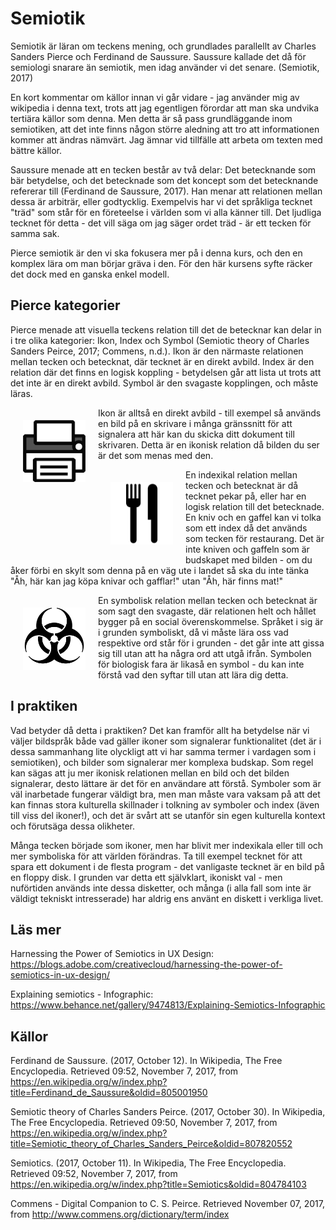 # Semiotik

Semiotik är läran om teckens mening, och grundlades parallellt av Charles Sanders Pierce och Ferdinand de Saussure. Saussure kallade det då för semiologi snarare än semiotik, men idag använder vi det senare. (Semiotik, 2017)

En kort kommentar om källor innan vi går vidare - jag använder mig av wikipedia i denna text, trots att jag egentligen förordar att man ska undvika tertiära källor som denna. Men detta är så pass grundläggande inom semiotiken, att det inte finns någon större aledning att tro att informationen kommer att ändras nämvärt. Jag ämnar vid tillfälle att arbeta om texten med bättre källor. 

Saussure menade att en tecken består av två delar: Det betecknande som bär betydelse, och det betecknade som det koncept som det betecknande refererar till (Ferdinand de Saussure, 2017). Han menar att relationen mellan dessa är arbiträr, eller godtycklig. Exempelvis har vi det språkliga tecknet "träd" som står för en företeelse i världen som vi alla känner till. Det ljudliga tecknet för detta - det vill säga om jag säger ordet träd - är ett tecken för samma sak. 

Pierce semiotik är den vi ska fokusera mer på i denna kurs, och den en komplex lära om man börjar gräva i den. För den här kursens syfte räcker det dock med en ganska enkel modell. 

## Pierce kategorier

Pierce menade att visuella teckens relation till det de betecknar kan delar in i tre olika kategorier: Ikon, Index och Symbol (Semiotic theory of Charles Sanders Peirce, 2017; Commens, n.d.). Ikon är den närmaste relationen mellan tecken och betecknat, där tecknet är en direkt avbild. Index är den relation där det finns en logisk koppling - betydelsen går att lista ut trots att det inte är en direkt avbild. Symbol är den svagaste kopplingen, och måste läras. 

<img src=".gitbook/assets/print.png" style="float: left; margin:20px" width=100px alt="Skrivare" > Ikon är alltså en direkt avbild - till exempel så används en bild på en skrivare i många gränssnitt för att signalera att här kan du skicka ditt dokument till skrivaren. Detta är en ikonisk relation då bilden du ser är det som menas med den. 

<img src=".gitbook/assets/restaurant.png" style="float: left; margin:20px" width=100px alt="Kniv och gaffel"> En indexikal relation mellan tecken och betecknat är då tecknet pekar på, eller har en logisk relation till det betecknade. En kniv och en gaffel kan vi tolka som ett index då det används som tecken för restaurang. Det är inte kniven och gaffeln som är budskapet med bilden - om du åker förbi en skylt som denna på en väg ute i landet så ska du inte tänka "Åh, här kan jag köpa knivar och gafflar!" utan "Åh, här finns mat!" 

<img src=".gitbook/assets/biohazard.png" style="float: left; margin:20px" width=100px alt="Symbol för biologisk fara"> En symbolisk relation mellan tecken och betecknat är som sagt den svagaste, där relationen helt och hållet bygger på en social överenskommelse. Språket i sig är i grunden symboliskt, då vi måste lära oss vad respektive ord står för i grunden - det går inte att gissa sig till utan att ha några ord att utgå ifrån. Symbolen för biologisk fara är likaså en symbol - du kan inte förstå vad den syftar till utan att lära dig detta. 

## I praktiken

Vad betyder då detta i praktiken? Det kan framför allt ha betydelse när vi väljer bildspråk både vad gäller ikoner som signalerar funktionalitet (det är i dessa sammanhang lite olyckligt att vi har samma termer i vardagen som i semiotiken), och bilder som signalerar mer komplexa budskap. Som regel kan sägas att ju mer ikonisk relationen mellan en bild och det bilden signalerar, desto lättare är det för en användare att förstå. Symboler som är väl inarbetade fungerar väldigt bra, men man måste vara vaksam på att det kan finnas stora kulturella skillnader i tolkning av symboler och index (även till viss del ikoner!), och det är svårt att se utanför sin egen kulturella kontext och förutsäga dessa olikheter.

Många tecken började som ikoner, men har blivit mer indexikala eller till och mer symboliska för att världen förändras. Ta till exempel tecknet för att spara ett dokument i de flesta program - det vanligaste tecknet är en bild på en floppy disk. I grunden var detta ett självklart, ikoniskt val - men nuförtiden används inte dessa disketter, och många (i alla fall som inte är väldigt tekniskt intresserade) har aldrig ens använt en diskett i verkliga livet. 

## Läs mer

Harnessing the Power of Semiotics in UX Design: https://blogs.adobe.com/creativecloud/harnessing-the-power-of-semiotics-in-ux-design/

Explaining semiotics - Infographic: https://www.behance.net/gallery/9474813/Explaining-Semiotics-Infographic

## Källor
Ferdinand de Saussure. (2017, October 12). In Wikipedia, The Free Encyclopedia. Retrieved 09:52, November 7, 2017, from https://en.wikipedia.org/w/index.php?title=Ferdinand_de_Saussure&oldid=805001950

Semiotic theory of Charles Sanders Peirce. (2017, October 30). In Wikipedia, The Free Encyclopedia. Retrieved 09:50, November 7, 2017, from https://en.wikipedia.org/w/index.php?title=Semiotic_theory_of_Charles_Sanders_Peirce&oldid=807820552

Semiotics. (2017, October 11). In Wikipedia, The Free Encyclopedia. Retrieved 09:52, November 7, 2017, from https://en.wikipedia.org/w/index.php?title=Semiotics&oldid=804784103

Commens - Digital Companion to C. S. Peirce. Retrieved November 07, 2017, from http://www.commens.org/dictionary/term/index